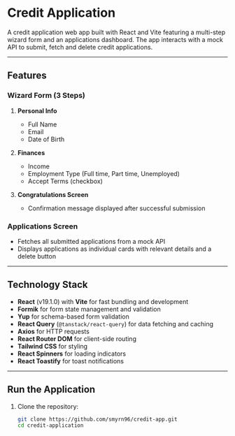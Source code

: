 # Credit Application

A credit application web app built with React and Vite featuring a multi-step wizard form and an applications dashboard. The app interacts with a mock API to submit, fetch and delete credit applications.

---

## Features

### Wizard Form (3 Steps)
1. **Personal Info**
   - Full Name
   - Email
   - Date of Birth

2. **Finances**
   - Income
   - Employment Type (Full time, Part time, Unemployed)
   - Accept Terms (checkbox)

3. **Congratulations Screen**
   - Confirmation message displayed after successful submission

### Applications Screen
- Fetches all submitted applications from a mock API
- Displays applications as individual cards with relevant details and a delete button

---

## Technology Stack

- **React** (v19.1.0) with **Vite** for fast bundling and development
- **Formik** for form state management and validation
- **Yup** for schema-based form validation
- **React Query** (`@tanstack/react-query`) for data fetching and caching
- **Axios** for HTTP requests
- **React Router DOM** for client-side routing
- **Tailwind CSS** for styling
- **React Spinners** for loading indicators
- **React Toastify** for toast notifications

---
## Run the Application

1. Clone the repository:
   ```bash
   git clone https://github.com/smyrn96/credit-app.git
   cd credit-application

